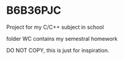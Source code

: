 # B6B36PJC
Project for my C/C++ subject in school

folder WC contains my semestral homework

DO NOT COPY, this is just for inspiration.

